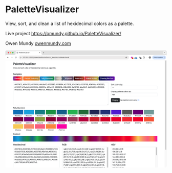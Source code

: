 
# PaletteVisualizer

View, sort, and clean a list of hexidecimal colors as a palette.

Live project
https://omundy.github.io/PaletteVisualizer/

Owen Mundy [owenmundy.com](https://owenmundy.com)


![screenshot-2025.png](screenshot-2025.png)
